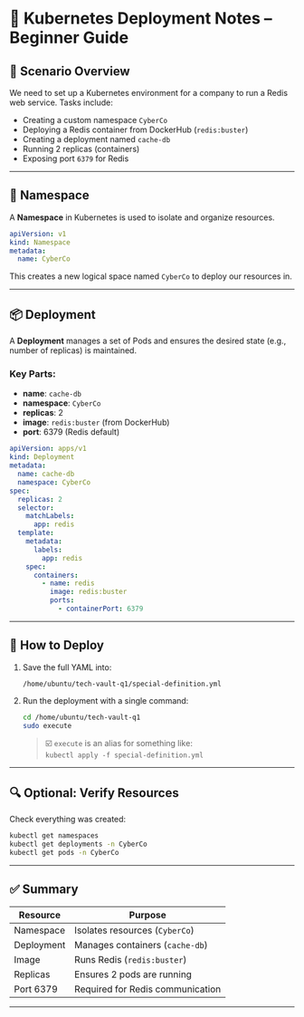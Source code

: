 
# 🐳 Kubernetes Deployment Notes – Beginner Guide

## 📘 Scenario Overview

We need to set up a Kubernetes environment for a company to run a Redis web service. Tasks include:

- Creating a custom namespace `CyberCo`
- Deploying a Redis container from DockerHub (`redis:buster`)
- Creating a deployment named `cache-db`
- Running 2 replicas (containers)
- Exposing port `6379` for Redis

---

## 📁 Namespace

A **Namespace** in Kubernetes is used to isolate and organize resources.

```yaml
apiVersion: v1
kind: Namespace
metadata:
  name: CyberCo
```

This creates a new logical space named `CyberCo` to deploy our resources in.

---

## 📦 Deployment

A **Deployment** manages a set of Pods and ensures the desired state (e.g., number of replicas) is maintained.

### Key Parts:
- **name**: `cache-db`
- **namespace**: `CyberCo`
- **replicas**: 2
- **image**: `redis:buster` (from DockerHub)
- **port**: 6379 (Redis default)

```yaml
apiVersion: apps/v1
kind: Deployment
metadata:
  name: cache-db
  namespace: CyberCo
spec:
  replicas: 2
  selector:
    matchLabels:
      app: redis
  template:
    metadata:
      labels:
        app: redis
    spec:
      containers:
        - name: redis
          image: redis:buster
          ports:
            - containerPort: 6379
```

---

## 🚀 How to Deploy

1. Save the full YAML into:
   ```
   /home/ubuntu/tech-vault-q1/special-definition.yml
   ```

2. Run the deployment with a single command:

   ```bash
   cd /home/ubuntu/tech-vault-q1
   sudo execute
   ```

   > ☑️ `execute` is an alias for something like:  
   > `kubectl apply -f special-definition.yml`

---

## 🔍 Optional: Verify Resources

Check everything was created:

```bash
kubectl get namespaces
kubectl get deployments -n CyberCo
kubectl get pods -n CyberCo
```

---

## ✅ Summary

| Resource       | Purpose                          |
|----------------|----------------------------------|
| Namespace      | Isolates resources (`CyberCo`)   |
| Deployment     | Manages containers (`cache-db`)  |
| Image          | Runs Redis (`redis:buster`)      |
| Replicas       | Ensures 2 pods are running       |
| Port 6379      | Required for Redis communication |

---

